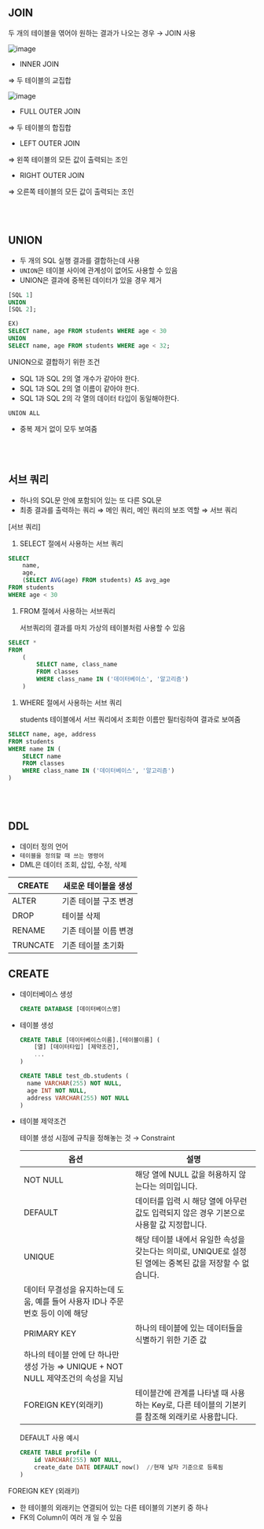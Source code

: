 ## JOIN

두 개의 테이블을 엮어야 원하는 결과가 나오는 경우 → JOIN 사용

![image](https://github.com/githyuniiee/EST-TIL/assets/109260733/16642d63-61d8-4e34-93b3-97e1df82f22d)


- INNER JOIN

⇒ 두 테이블의 교집합

![image](https://github.com/githyuniiee/EST-TIL/assets/109260733/81e171b9-cea2-441b-9baf-451c1b15b3ed)

- FULL OUTER JOIN

⇒ 두 테이블의 합집합

- LEFT OUTER JOIN

⇒ 왼쪽 테이블의 모든 값이 출력되는 조인

- RIGHT OUTER JOIN

⇒ 오른쪽 테이블의 모든 값이 출력되는 조인

<br></br>
## UNION

- 두 개의 SQL 실행 결과를 결합하는데 사용
- `UNION`은 테이블 사이에 관계성이 없어도 사용할 수 있음
- UNION은 결과에 중복된 데이터가 있을 경우 제거

```sql
[SQL 1]
UNION
[SQL 2];

EX)
SELECT name, age FROM students WHERE age < 30
UNION
SELECT name, age FROM students WHERE age < 32;
```

UNION으로 결합하기 위한 조건

- SQL 1과 SQL 2의 열 개수가 같아야 한다.
- SQL 1과 SQL 2의 열 이름이 같아야 한다.
- SQL 1과 SQL 2의 각 열의 데이터 타입이 동일해야한다.

`UNION ALL` 

- 중복 제거 없이 모두 보여줌

<br></br>
## 서브 쿼리

- 하나의 SQL문 안에 포함되어 있는 또 다른 SQL문
- 최종 결과를 출력하는 쿼리 ⇒ 메인 쿼리, 메인 쿼리의 보조 역할 ⇒ 서브 쿼리

[서브 쿼리]

1. SELECT 절에서 사용하는 서브 쿼리
    
    

```sql
SELECT
	name,
	age,
	(SELECT AVG(age) FROM students) AS avg_age
FROM students
WHERE age < 30
```

1. FROM 절에서 사용하는 서브쿼리
    
    서브쿼리의 결과를 마치 가상의 테이블처럼 사용할 수 있음
    

```sql
SELECT *
FROM
	(
		SELECT name, class_name
		FROM classes
		WHERE class_name IN ('데이터베이스', '알고리즘')
	)
```

1. WHERE 절에서 사용하는 서브 쿼리
    
    students 테이블에서 서브 쿼리에서 조회한 이름만 필터링하여 결과로 보여줌
    

```sql
SELECT name, age, address
FROM students
WHERE name IN (
	SELECT name
	FROM classes
	WHERE class_name IN ('데이터베이스', '알고리즘')
)
```

<br></br>
## DDL

- 데이터 정의 언어
- `테이블을 정의할 때 쓰는 명령어`
- DML은 데이터 조회, 삽입, 수정, 삭제

| CREATE | 새로운 테이블을 생성 |
| --- | --- |
| ALTER | 기존 테이블 구조 변경 |
| DROP | 테이블 삭제 |
| RENAME | 기존 테이블 이름 변경 |
| TRUNCATE | 기존 테이블 초기화 |

## CREATE

- 데이터베이스 생성
    
    ```sql
    CREATE DATABASE [데이터베이스명]
    ```
    

- 테이블 생성
    
    ```sql
    CREATE TABLE [데이터베이스이름].[테이블이름] (
    	[열] [데이터타입] [제약조건],
    	...
    )
    
    CREATE TABLE test_db.students (
      name VARCHAR(255) NOT NULL,
      age INT NOT NULL,
      address VARCHAR(255) NOT NULL
    )
    ```
    
- 테이블 제약조건
    
    테이블 생성 시점에 규칙을 정해놓는 것 → Constraint
    
    | 옵션 | 설명 |
    | --- | --- |
    | NOT NULL | 해당 열에 NULL 값을 허용하지 않는다는 의미입니다. |
    | DEFAULT | 데이터를 입력 시 해당 열에 아무런 값도 입력되지 않은 경우 기본으로 사용할 값 지정합니다. |
    | UNIQUE | 해당 테이블 내에서 유일한 속성을 갖는다는 의미로, UNIQUE로 설정된 열에는 중복된 값을 저장할 수 없습니다.
    데이터 무결성을 유지하는데 도움, 예를 들어 사용자 ID나 주문번호 등이 이에 해당 |
    | PRIMARY KEY | 하나의 테이블에 있는 데이터들을 식별하기 위한 기준 값
    하나의 테이블 안에 단 하나만 생성 가능 ⇒ UNIQUE +  NOT NULL 제약조건의 속성을 지님 |
    | FOREIGN KEY(외래키) | 테이블간에 관계를 나타낼 때 사용하는 Key로, 다른 테이블의 기본키를 참조해 외래키로 사용합니다.  |
    
    DEFAULT 사용 예시
    
    ```sql
    CREATE TABLE profile (
    	id VARCHAR(255) NOT NULL,
    	create_date DATE DEFAULT now()  //현재 날자 기준으로 등록됨
    )
    ```
    

FOREIGN KEY (외래키)

- 한 테이블의 외래키는 연결되어 있는 다른 테이블의 기본키 중 하나
- FK의 Column이 여러 개 일 수 있음
